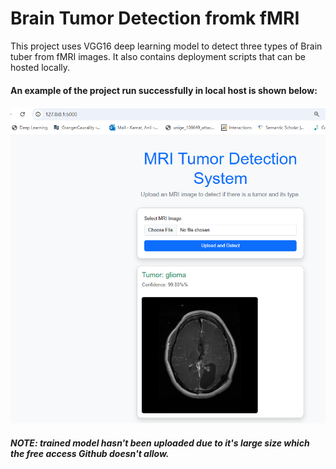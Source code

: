 # Brain Tumor Detection fromk fMRI 

This project uses VGG16 deep learning model to detect three types of Brain tuber from fMRI images. 
It also contains deployment scripts that can be hosted locally. 
#### An example of the project run successfully in local host is shown below: 
![My Image](deployed_project_overview.PNG)

##### NOTE: trained model hasn't been uploaded due to it's large size which the free access Github doesn't allow. 
